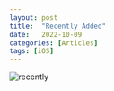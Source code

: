 ```yaml
---
layout: post
title:  "Recently Added"
date:   2022-10-09
categories: [Articles]
tags: [iOS]
---
```


![recently](/assets/img/2022/10/recently.png)
